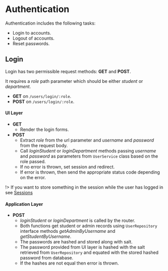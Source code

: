 # Authentication

Authentication includes the following tasks:
- Login to accounts.
- Logout of accounts.
- Reset passwords.

## Login

Login has two permissible request methods: **GET** and **POST**.

It requires a _role_ path parameter which should be either _student_ or _department_.

- **GET** on `/users/login/:role`.
- **POST** on `/users/login/:role`.

#### UI Layer

- **GET**
  - Render the login forms.
- **POST**
  - Extract _role_ from the url parameter and _username_ and _password_ from the request body.
  - Call _loginStudent_ or _loginDepartment_ methods passing _username_ and _password_ as parameters 
    from `UserService` class based on the role passed.
  - If no error is thrown, set session and redirect.
  - If error is thrown, then send the appropriate status code depending on the error.

!> If you want to store something in the session while the user has logged in see [Sessions]()

#### Application Layer

- **POST**
  - _loginStudent_ or _loginDepartment_ is called by the router.
  - Both functions get student or admin records using `UserRepository` interface methods _getAdminByUsername_ 
    and _getStudentByUsername_.
  - The passwords are hashed and stored along with salt.
  - The password provided from UI layer is hashed with the salt retrieved from `UserRepository` and equated with 
    the stored hashed password from database.
  - If the hashes are not equal then error is thrown.